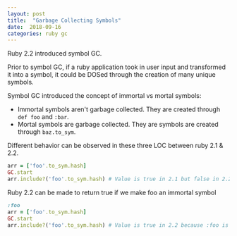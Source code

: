 ```yaml
---
layout: post
title:  "Garbage Collecting Symbols"
date:  2018-09-16
categories: ruby gc
---
```

Ruby 2.2 introduced symbol GC.

Prior to symbol GC, if a ruby application took in user input and transformed it into a symbol, it could be DOSed through the creation of many unique symbols.

Symbol GC introduced the concept of immortal vs mortal symbols:
- Immortal symbols aren't garbage collected. They are created through `def foo`  and `:bar`.
- Mortal symbols are garbage collected. They are symbols are created through `baz.to_sym`.

Different behavior can be observed in these three LOC between ruby 2.1 & 2.2.
```ruby
arr = ['foo'.to_sym.hash]
GC.start
arr.include?('foo'.to_sym.hash) # Value is true in 2.1 but false in 2.2
```

Ruby 2.2  can be made to return true if we make foo an immortal symbol
```ruby
:foo
arr = ['foo'.to_sym.hash]
GC.start
arr.include?('foo'.to_sym.hash) # Value is true in 2.2 because :foo is immortal
```

